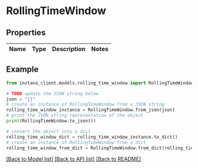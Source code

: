 # RollingTimeWindow


## Properties

Name | Type | Description | Notes
------------ | ------------- | ------------- | -------------

## Example

```python
from instana_client.models.rolling_time_window import RollingTimeWindow

# TODO update the JSON string below
json = "{}"
# create an instance of RollingTimeWindow from a JSON string
rolling_time_window_instance = RollingTimeWindow.from_json(json)
# print the JSON string representation of the object
print(RollingTimeWindow.to_json())

# convert the object into a dict
rolling_time_window_dict = rolling_time_window_instance.to_dict()
# create an instance of RollingTimeWindow from a dict
rolling_time_window_from_dict = RollingTimeWindow.from_dict(rolling_time_window_dict)
```
[[Back to Model list]](../README.md#documentation-for-models) [[Back to API list]](../README.md#documentation-for-api-endpoints) [[Back to README]](../README.md)


